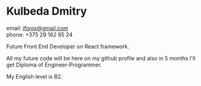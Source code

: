 # Kulbeda Dmitry

email: iforox@gmail.com  
phone: +375 29 162 85 24

Future Front End Developer on React framework.

All my future code will be here on my github profile and also in 5 months I'll get Diploma of Engineer-Programmer.

My English level is B2.
